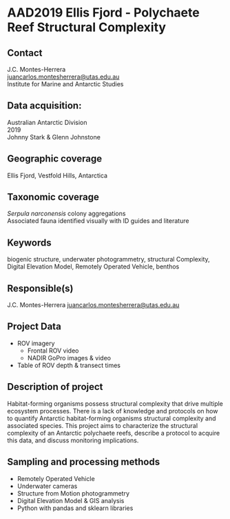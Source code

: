 # AAD2019 Ellis Fjord - Polychaete Reef Structural Complexity

## Contact
J.C. Montes-Herrera <br>
juancarlos.montesherrera@utas.edu.au <br>
Institute for Marine and Antarctic Studies

## Data acquisition:
Australian Antarctic Division <br>
2019 <br>
Johnny Stark & Glenn Johnstone

## Geographic coverage
Ellis Fjord, Vestfold Hills, Antarctica

## Taxonomic coverage
_Serpula narconensis_ colony aggregations <br>
Associated fauna identified visually with ID guides and literature

## Keywords
biogenic structure, underwater photogrammetry, structural Complexity, Digital Elevation Model, Remotely Operated Vehicle, benthos

## Responsible(s)
J.C. Montes-Herrera
juancarlos.montesherrera@utas.edu.au

## Project Data
- ROV imagery
	- Frontal ROV video
	- NADIR GoPro images & video
- Table of ROV depth & transect times

## Description of project
Habitat-forming organisms possess structural complexity that drive multiple ecosystem processes. There is a lack of knowledge and protocols on how to quantify Antarctic habitat-forming organisms structural complexity and associated species. This project aims to characterize the structural complexity of an Antarctic polychaete reefs, describe a protocol to acquire this data, and discuss monitoring implications.

## Sampling and processing methods
- Remotely Operated Vehicle
- Underwater cameras
- Structure from Motion photogrammetry
- Digital Elevation Model & GIS analysis
- Python with pandas and sklearn libraries
